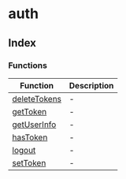 # auth

## Index

### Functions

| Function | Description |
| ------ | ------ |
| [deleteTokens](functions/deleteTokens.md) | - |
| [getToken](functions/getToken.md) | - |
| [getUserInfo](functions/getUserInfo.md) | - |
| [hasToken](functions/hasToken.md) | - |
| [logout](functions/logout.md) | - |
| [setToken](functions/setToken.md) | - |
